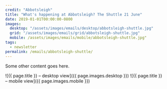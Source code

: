```yaml
---
credit: "Abbotsleigh"
title: "What's happening at Abbotsleigh? The Shuttle 21 June"
date: 2019-01-01T00:00:00-0800
images:
  desktop: "/assets/images/emails/desktop/abbotsleigh-shuttle.jpg"
  grid: "/assets/images/emails/grid/abbotsleigh-shuttle.jpg"
  mobile: /assets/images/emails/mobile/abbotsleigh-shuttle.jpg"
tags:
  - newsletter
permalink: /emails/abbotsleigh-shuttle/
---
```

Some other content goes here.

![{{ page.title }} – desktop view]({{ page.images.desktop }})
![{{ page.title }} – mobile view]({{ page.images.mobile }})
